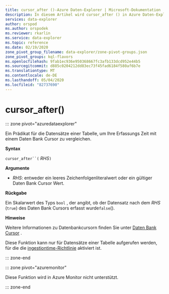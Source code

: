 ```yaml
---
title: cursor_after ()-Azure Daten-Explorer | Microsoft-Dokumentation
description: In diesem Artikel wird cursor_after () in Azure Daten-Explorer beschrieben.
services: data-explorer
author: orspod
ms.author: orspodek
ms.reviewer: rkarlin
ms.service: data-explorer
ms.topic: reference
ms.date: 02/19/2020
zone_pivot_group_filename: data-explorer/zone-pivot-groups.json
zone_pivot_groups: kql-flavors
ms.openlocfilehash: 9fab1ec936e950368667fc3afb133dcd952e44b5
ms.sourcegitcommit: d885c0204212dd83ec73f45fad6184f580af6b7e
ms.translationtype: MT
ms.contentlocale: de-DE
ms.lasthandoff: 05/04/2020
ms.locfileid: "82737690"
---
```

# <a name="cursor_after"></a>cursor_after()

::: zone pivot="azuredataexplorer"

Ein Prädikat für die Datensätze einer Tabelle, um Ihre Erfassungs Zeit mit einem Daten Bank Cursor zu vergleichen.

**Syntax**

`cursor_after``(` *RHS*`)`

**Argumente**

* *RHS*: entweder ein leeres Zeichenfolgenliteralwert oder ein gültiger Daten Bank Cursor Wert.

**Rückgabe**

Ein Skalarwert des Typs `bool` , der angibt, ob der Datensatz nach dem *RHS* (`true`) des Daten Bank Cursors erfasst wurde`false`().

**Hinweise**

Weitere Informationen zu Datenbankcursorn finden Sie unter [Daten Bank Cursor](../management/databasecursor.md) .

Diese Funktion kann nur für Datensätze einer Tabelle aufgerufen werden, für die die [ingestiontime-Richtlinie](../management/ingestiontimepolicy.md) aktiviert ist.

::: zone-end

::: zone pivot="azuremonitor"

Diese Funktion wird in Azure Monitor nicht unterstützt.

::: zone-end
